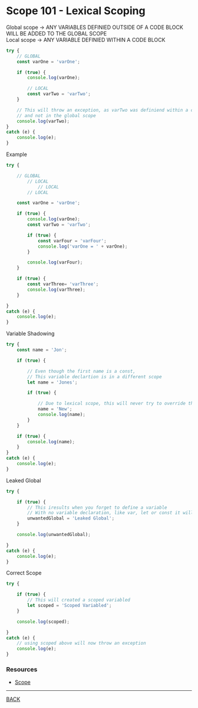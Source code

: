 # Scope 101 - Lexical Scoping

Global scope -> ANY VARIABLES DEFINIED OUTSIDE OF A CODE BLOCK WILL BE ADDED TO THE GLOBAL SCOPE  
Local scope -> ANY VARIABLE DEFINIED WITHIN A CODE BLOCK  

```javascript
try {
    // GLOBAL   
    const varOne = 'varOne';

    if (true) {
        console.log(varOne);

        // LOCAL
        const varTwo = 'varTwo';
    }

    // This will throw an exception, as varTwo was definiend within a code block (local scope)
    // and not in the global scope
    console.log(varTwo);
}
catch (e) {
    console.log(e);
}
```
 Example
 
```javascript
try {

    // GLOBAL   
        // LOCAL
            // LOCAL
        // LOCAL

    const varOne = 'varOne';

    if (true) {
        console.log(varOne);
        const varTwo = 'varTwo';

        if (true) {
            const varFour = 'varFour';
            console.log('varOne = ' + varOne);
        }

        console.log(varFour);
    }

    if (true) {
        const varThree= 'varThree';
        console.log(varThree);
    }

}
catch (e) {
    console.log(e);
}
```

Variable Shadowing

```javascript
try {
    const name = 'Jon';

    if (true) {

        // Even though the first name is a const,
        // This variable declartion is in a different scope
        let name = 'Jones';

        if (true) {

            // Due to lexical scope, this will never try to override the const name 
            name = 'New';
            console.log(name);
        }
    }

    if (true) {
        console.log(name);
    }
}
catch (e) {
    console.log(e);
}
```

Leaked Global

```javascript
try {

    if (true) {
        // This iresults when you forget to define a variable
        // With no variable declaration, like var, let or const it will create a glodal
        unwantedGlobal = 'Leaked Global';
    }

    console.log(unwantedGlobal);

}
catch (e) {
    console.log(e);
}
```

Correct Scope

```javascript
try {

    if (true) {
        // This will created a scoped variabled
        let scoped = 'Scoped Variabled';
    }

    console.log(scoped);

}
catch (e) {
    // using scoped above will now throw an exception
    console.log(e);
}
```
### Resources
-   [Scope](https://medium.com/@josephcardillo/the-difference-between-function-and-block-scope-in-javascript-4296b2322abe)
---
[BACK](../README.md)